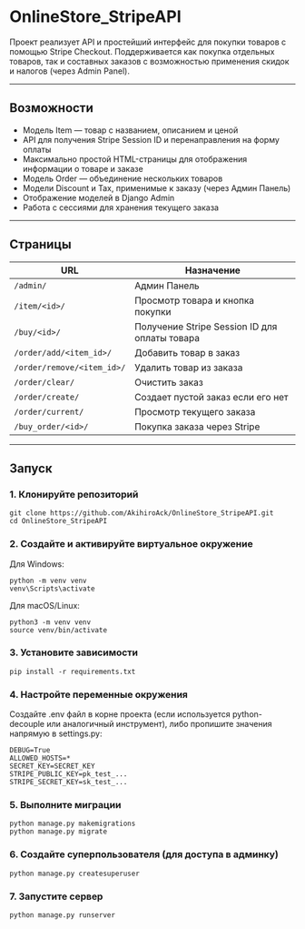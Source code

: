 # OnlineStore_StripeAPI

Проект реализует API и простейший интерфейс для покупки товаров с помощью Stripe Checkout.
Поддерживается как покупка отдельных товаров, так и составных заказов с возможностью применения скидок и налогов (через Admin Panel).

---

## Возможности

- Модель Item — товар с названием, описанием и ценой
- API для получения Stripe Session ID и перенаправления на форму оплаты
- Максимально простой HTML-страницы для отображения информации о товаре и заказе
- Модель Order — объединение нескольких товаров
- Модели Discount и Tax, применимые к заказу (через Админ Панель)
- Отображение моделей в Django Admin
- Работа с сессиями для хранения текущего заказа

---

## Страницы

| URL                          | Назначение                                        |
|------------------------------|---------------------------------------------------|
| `/admin/`                    | Админ Панель                                      |
| `/item/<id>/`                | Просмотр товара и кнопка покупки                  |
| `/buy/<id>/`                 | Получение Stripe Session ID для оплаты товара     |
| `/order/add/<item_id>/`      | Добавить товар в заказ                            |
| `/order/remove/<item_id>/`   | Удалить товар из заказа                           |
| `/order/clear/`              | Очистить заказ                                    |
| `/order/create/`             | Создает пустой заказ если его нет                 |
| `/order/current/`            | Просмотр текущего заказа                          |
| `/buy_order/<id>/`           | Покупка заказа через Stripe                       |

---

## Запуск

### 1. Клонируйте репозиторий

```
git clone https://github.com/AkihiroAck/OnlineStore_StripeAPI.git
cd OnlineStore_StripeAPI
```

### 2. Создайте и активируйте виртуальное окружение

Для Windows:

```
python -m venv venv
venv\Scripts\activate
```

Для macOS/Linux:

```
python3 -m venv venv
source venv/bin/activate
```

### 3. Установите зависимости

```
pip install -r requirements.txt
```

### 4. Настройте переменные окружения

Создайте .env файл в корне проекта (если используется python-decouple или аналогичный инструмент), либо пропишите значения напрямую в settings.py:

```
DEBUG=True
ALLOWED_HOSTS=*
SECRET_KEY=SECRET_KEY
STRIPE_PUBLIC_KEY=pk_test_...
STRIPE_SECRET_KEY=sk_test_...
```

### 5. Выполните миграции

```
python manage.py makemigrations
python manage.py migrate
```

### 6. Создайте суперпользователя (для доступа в админку)

```
python manage.py createsuperuser
```

### 7. Запустите сервер

```
python manage.py runserver
```
